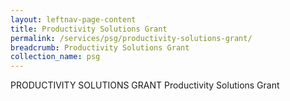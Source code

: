 ```yaml
---
layout: leftnav-page-content
title: Productivity Solutions Grant
permalink: /services/psg/productivity-solutions-grant/
breadcrumb: Productivity Solutions Grant
collection_name: psg
---
```


PRODUCTIVITY SOLUTIONS GRANT
Productivity Solutions Grant
